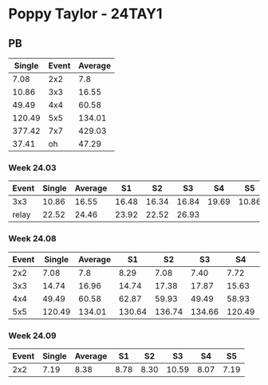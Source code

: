 # Poppy Taylor - 24TAY1

## PB
|Single|Event|Average|
|----|----|----|
|7.08|2x2|7.8|
|10.86|3x3|16.55|
|49.49|4x4|60.58|
|120.49|5x5|134.01|
|377.42|7x7|429.03|
|37.41|oh|47.29|
### Week 24.03
|Event|Single|Average|S1|S2|S3|S4|S5|
|-----|-------|------|--|--|--|--|--|
|3x3|10.86|16.55|16.48|16.34|16.84|19.69|10.86|
|relay|22.52|24.46|23.92|22.52|26.93| | |
### Week 24.08
|Event|Single|Average|S1|S2|S3|S4|S5|
|-----|-------|------|--|--|--|--|--|
|2x2|7.08|7.8|8.29|7.08|7.40|7.72|9.23|
|3x3|14.74|16.96|14.74|17.38|17.87|15.63|18.00|
|4x4|49.49|60.58|62.87|59.93|49.49|58.93|64.80|
|5x5|120.49|134.01|130.64|136.74|134.66|120.49|141.80|
### Week 24.09
|Event|Single|Average|S1|S2|S3|S4|S5|
|-----|-------|------|--|--|--|--|--|
|2x2|7.19|8.38|8.78|8.30|10.59|8.07|7.19|
